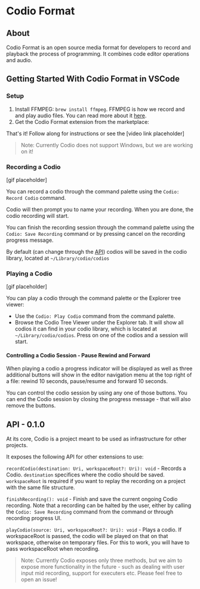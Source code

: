 # Codio Format

## About
Codio Format is an open source media format for developers to record and playback the process of programming. It combines code editor operations and audio.

## Getting Started With Codio Format in VSCode

### Setup

1) Install FFMPEG: `brew install ffmpeg`.
    FFMPEG is how we record and and play audio files. You can read more about it [here](https://www.ffmpeg.org/).
2) Get the Codio Format extension from the marketplace:

That's it! Follow along for instructions or see the [video link placeholder]
>Note: Currently Codio does not support Windows, but we are working on it!
### Recording a Codio
[gif placeholder]

You can record a codio through the command palette using the `Codio: Record Codio` command.

Codio will then prompt you to name your recording. When you are done, the codio recording will start.

You can finish the recording session through the command palette using the `Codio: Save Recording` command or by pressing cancel on the recording progress message.

By default (can change through the [API](#api)) codios will be saved in the codio library, located at `~/Library/codio/codios`

### Playing a Codio
[gif placeholder]

You can play a codio through the command palette or the Explorer tree viewer:
-  Use the `Codio: Play Codio` command from the command palette.
-  Browse the Codio Tree Viewer under the Explorer tab. It will show all codios it can find in your codio library, which is located at `~/Library/codio/codios`. Press on one of the codios and a session will start.


#### Controlling a Codio Session - Pause Rewind and Forward
When playing a codio a progress indicator will be displayed as well as three additional buttons will show in the editor navigation menu at the top right of a file: rewind 10 seconds, pause/resume and forward 10 seconds.

You can control the codio session by using any one of those buttons. You can end the Codio session by closing the progress message - that will also remove the buttons.

## API - 0.1.0

At its core, Codio is a project meant to be used as infrastructure for other projects.

It exposes the following API for other extensions to use:

`recordCodio(destination: Uri, workspaceRoot?: Uri): void` - Records a Codio. `destination` specifices where the codio should be saved. `workspaceRoot` is required if you want to replay the recording on a project with the same file structure.

`finishRecording(): void` - Finish and save the current ongoing Codio recording. Note that a recording can be halted by the user, either by calling the `Codio: Save Recording` command from the command or through recording progress UI.

`playCodio(source: Uri, workspaceRoot?: Uri): void` - Plays a codio. If workspaceRoot is passed, the codio will be played on that on that workspace, otherwise on temporary files. For this to work, you will have to pass workspaceRoot when recording.

> Note: Currently Codio exposes only three methods, but we aim to expose more functionality in the future - such as dealing with user input mid recording, support for executers etc. Please feel free to open an issue!
